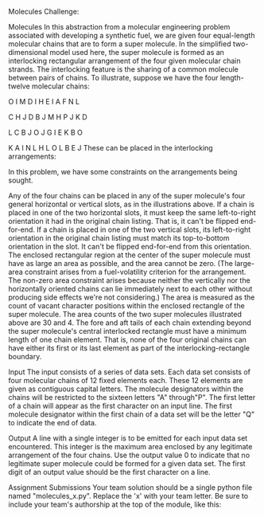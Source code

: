 Molecules Challenge:

Molecules
In this abstraction from a molecular engineering problem associated with developing a synthetic fuel, we are given four equal-length molecular chains that are to form a super molecule. In the simplified two-dimensional model used here, the super molecule is formed as an interlocking rectangular arrangement of the four given molecular chain strands. The interlocking feature is the sharing of a common molecule between pairs of chains. To illustrate, suppose we have the four length-twelve molecular chains:

O I M D I H E I A F N L

C H J D B J M H P J K D

L C B J O J G I E K B O

K A I N L H L O L B E J
These can be placed in the interlocking arrangements:

In this problem, we have some constraints on the arrangements being sought.

Any of the four chains can be placed in any of the super molecule's four general horizontal or vertical slots, as in the illustrations above.
If a chain is placed in one of the two horizontal slots, it must keep the same left-to-right orientation it had in the original chain listing. That is, it can't be flipped end-for-end.
If a chain is placed in one of the two vertical slots, its left-to-right orientation in the original chain listing must match its top-to-bottom orientation in the slot. It can't be flipped end-for-end from this orientation.
The enclosed rectangular region at the center of the super molecule must have as large an area as possible, and the area cannot be zero. (The large-area constraint arises from a fuel-volatility criterion for the arrangement. The non-zero area constraint arises because neither the vertically nor the horizontally oriented chains can lie immediately next to each other without producing side effects we're not considering.) The area is measured as the count of vacant character positions within the enclosed rectangle of the super molecule. The area counts of the two super molecules illustrated above are 30 and 4.
The fore and aft tails of each chain extending beyond the super molecule's central interlocked rectangle must have a minimum length of one chain element. That is, none of the four original chains can have either its first or its last element as part of the interlocking-rectangle boundary.
 

Input
The input consists of a series of data sets. Each data set consists of four molecular chains of 12 fixed elements each. These 12 elements are given as contiguous capital letters. The molecule designators within the chains will be restricted to the sixteen letters "A" through"P". The first letter of a chain will appear as the first character on an input line. The first molecule designator within the first chain of a data set will be the letter "Q" to indicate the end of data.

Output
A line with a single integer is to be emitted for each input data set encountered. This integer is the maximum area enclosed by any legitimate arrangement of the four chains. Use the output value 0 to indicate that no legitimate super molecule could be formed for a given data set. The first digit of an output value should be the first character on a line.


Assignment Submissions
Your team solution should be a single python file named "molecules_x.py". Replace the 'x' with your team letter. Be sure to include your team's authorship at the top of the module, like this:
